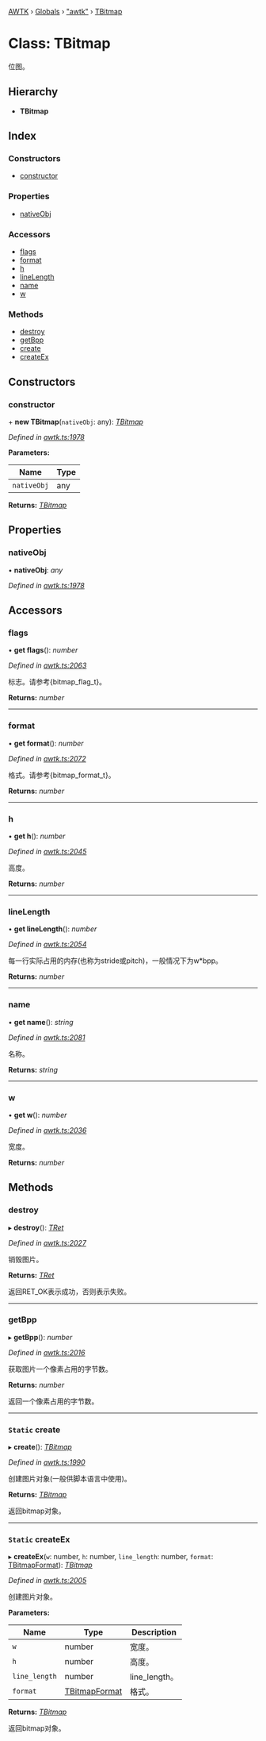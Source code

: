 [AWTK](../README.md) › [Globals](../globals.md) › ["awtk"](../modules/_awtk_.md) › [TBitmap](_awtk_.tbitmap.md)

# Class: TBitmap

位图。

## Hierarchy

* **TBitmap**

## Index

### Constructors

* [constructor](_awtk_.tbitmap.md#constructor)

### Properties

* [nativeObj](_awtk_.tbitmap.md#nativeobj)

### Accessors

* [flags](_awtk_.tbitmap.md#flags)
* [format](_awtk_.tbitmap.md#format)
* [h](_awtk_.tbitmap.md#h)
* [lineLength](_awtk_.tbitmap.md#linelength)
* [name](_awtk_.tbitmap.md#name)
* [w](_awtk_.tbitmap.md#w)

### Methods

* [destroy](_awtk_.tbitmap.md#destroy)
* [getBpp](_awtk_.tbitmap.md#getbpp)
* [create](_awtk_.tbitmap.md#static-create)
* [createEx](_awtk_.tbitmap.md#static-createex)

## Constructors

###  constructor

\+ **new TBitmap**(`nativeObj`: any): *[TBitmap](_awtk_.tbitmap.md)*

*Defined in [awtk.ts:1978](https://github.com/zlgopen/awtk-binding/blob/5d4a8e9/tools/code_gen/js/output/awtk.ts#L1978)*

**Parameters:**

Name | Type |
------ | ------ |
`nativeObj` | any |

**Returns:** *[TBitmap](_awtk_.tbitmap.md)*

## Properties

###  nativeObj

• **nativeObj**: *any*

*Defined in [awtk.ts:1978](https://github.com/zlgopen/awtk-binding/blob/5d4a8e9/tools/code_gen/js/output/awtk.ts#L1978)*

## Accessors

###  flags

• **get flags**(): *number*

*Defined in [awtk.ts:2063](https://github.com/zlgopen/awtk-binding/blob/5d4a8e9/tools/code_gen/js/output/awtk.ts#L2063)*

标志。请参考{bitmap_flag_t}。

**Returns:** *number*

___

###  format

• **get format**(): *number*

*Defined in [awtk.ts:2072](https://github.com/zlgopen/awtk-binding/blob/5d4a8e9/tools/code_gen/js/output/awtk.ts#L2072)*

格式。请参考{bitmap_format_t}。

**Returns:** *number*

___

###  h

• **get h**(): *number*

*Defined in [awtk.ts:2045](https://github.com/zlgopen/awtk-binding/blob/5d4a8e9/tools/code_gen/js/output/awtk.ts#L2045)*

高度。

**Returns:** *number*

___

###  lineLength

• **get lineLength**(): *number*

*Defined in [awtk.ts:2054](https://github.com/zlgopen/awtk-binding/blob/5d4a8e9/tools/code_gen/js/output/awtk.ts#L2054)*

每一行实际占用的内存(也称为stride或pitch)，一般情况下为w*bpp。

**Returns:** *number*

___

###  name

• **get name**(): *string*

*Defined in [awtk.ts:2081](https://github.com/zlgopen/awtk-binding/blob/5d4a8e9/tools/code_gen/js/output/awtk.ts#L2081)*

名称。

**Returns:** *string*

___

###  w

• **get w**(): *number*

*Defined in [awtk.ts:2036](https://github.com/zlgopen/awtk-binding/blob/5d4a8e9/tools/code_gen/js/output/awtk.ts#L2036)*

宽度。

**Returns:** *number*

## Methods

###  destroy

▸ **destroy**(): *[TRet](../enums/_awtk_.tret.md)*

*Defined in [awtk.ts:2027](https://github.com/zlgopen/awtk-binding/blob/5d4a8e9/tools/code_gen/js/output/awtk.ts#L2027)*

销毁图片。

**Returns:** *[TRet](../enums/_awtk_.tret.md)*

返回RET_OK表示成功，否则表示失败。

___

###  getBpp

▸ **getBpp**(): *number*

*Defined in [awtk.ts:2016](https://github.com/zlgopen/awtk-binding/blob/5d4a8e9/tools/code_gen/js/output/awtk.ts#L2016)*

获取图片一个像素占用的字节数。

**Returns:** *number*

返回一个像素占用的字节数。

___

### `Static` create

▸ **create**(): *[TBitmap](_awtk_.tbitmap.md)*

*Defined in [awtk.ts:1990](https://github.com/zlgopen/awtk-binding/blob/5d4a8e9/tools/code_gen/js/output/awtk.ts#L1990)*

创建图片对象(一般供脚本语言中使用)。

**Returns:** *[TBitmap](_awtk_.tbitmap.md)*

返回bitmap对象。

___

### `Static` createEx

▸ **createEx**(`w`: number, `h`: number, `line_length`: number, `format`: [TBitmapFormat](../enums/_awtk_.tbitmapformat.md)): *[TBitmap](_awtk_.tbitmap.md)*

*Defined in [awtk.ts:2005](https://github.com/zlgopen/awtk-binding/blob/5d4a8e9/tools/code_gen/js/output/awtk.ts#L2005)*

创建图片对象。

**Parameters:**

Name | Type | Description |
------ | ------ | ------ |
`w` | number | 宽度。 |
`h` | number | 高度。 |
`line_length` | number | line_length。 |
`format` | [TBitmapFormat](../enums/_awtk_.tbitmapformat.md) | 格式。  |

**Returns:** *[TBitmap](_awtk_.tbitmap.md)*

返回bitmap对象。
